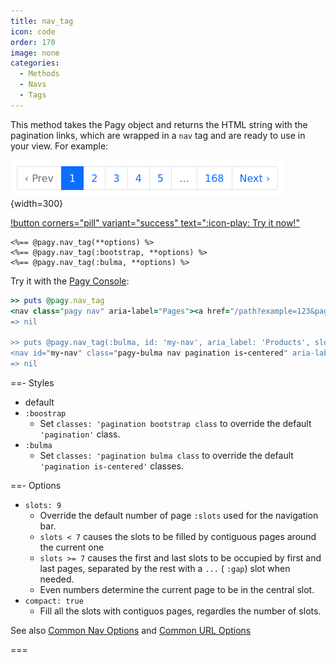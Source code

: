 ```yaml
---
title: nav_tag
icon: code
order: 170
image: none
categories:
  - Methods
  - Navs
  - Tags
---
```


This method takes the Pagy object and returns the HTML string with the pagination links, which are wrapped in a `nav` tag and are ready to use in your view. For example:

![nav_tag (:bootstrap style)](/assets/images/bootstrap_nav.png){width=300}

[!button corners="pill" variant="success" text=":icon-play: Try it now!"](../../sandbox/playground.md#3-demo-app)

```erb View
<%== @pagy.nav_tag(**options) %>
<%== @pagy.nav_tag(:bootstrap, **options) %>
<%== @pagy.nav_tag(:bulma, **options) %>
```

Try it with the [Pagy Console](../../sandbox/console.md):

```ruby
>> puts @pagy.nav_tag
<nav class="pagy nav" aria-label="Pages"><a href="/path?example=123&page=2" aria-label="Previous">&lt;</a><a href="/path?example=123&page=1">1</a><a href="/path?example=123&page=2">2</a><a role="link" aria-disabled="true" aria-current="page" class="current">3</a><a href="/path?example=123&page=4">4</a><a href="/path?example=123&page=5">5</a><a role="link" aria-disabled="true" class="gap">&hellip;</a><a href="/path?example=123&page=50">50</a><a href="/path?example=123&page=4" aria-label="Next">&gt;</a></nav>
=> nil

>> puts @pagy.nav_tag(:bulma, id: 'my-nav', aria_label: 'Products', slots: 3)
<nav id="my-nav" class="pagy-bulma nav pagination is-centered" aria-label="Products"><a href="/path?example=123&page=2" class="pagination-previous" aria-label="Previous">&lt;</a><a href="/path?example=123&page=4" class="pagination-next" aria-label="Next">&gt;</a><ul class="pagination-list"><li><a href="/path?example=123&page=2" class="pagination-link">2</a></li><li><a role="link" class="pagination-link is-current" aria-current="page" aria-disabled="true">3</a></li><li><a href="/path?example=123&page=4" class="pagination-link">4</a></li></ul></nav>
=> nil
```

==- Styles

- default
- `:boostrap`
  - Set `classes: 'pagination bootstrap class` to override the default `'pagination'` class.
- `:bulma`
  - Set `classes: 'pagination bulma class` to override the default `'pagination is-centered'` classes.

==- Options

- `slots: 9`
  - Override the default number of page `:slots` used for the navigation bar.
  - `slots < 7` causes the slots to be filled by contiguous pages around the current one
  - `slots >= 7` causes the first and last slots to be occupied by first and last pages, separated by the rest with a `...` (
    `:gap`) slot when needed.
  - Even numbers determine the current page to be in the central slot.
- `compact: true`
  - Fill all the slots with contiguos pages, regardles the number of slots.

See also [Common Nav Options](../methods#common-nav-options) and [Common URL Options](../methods#common-url-options)

===
